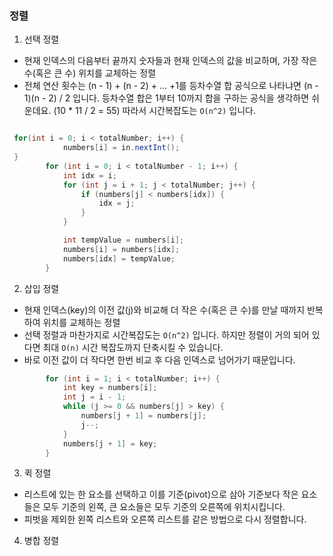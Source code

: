 ### 정렬


1. 선택 정렬
- 현재 인덱스의 다음부터 끝까지 숫자들과 현재 인덱스의 값을 비교하며, 가장 작은 수(혹은 큰 수) 위치를 교체하는 정렬
- 전체 연산 횟수는 (n - 1) + (n - 2) + ... +1를 등차수열 합 공식으로 나타냐면 (n - 1)(n - 2) / 2 입니다. 등차수열 합은 1부터 10까지 합을 구하는 공식을 생각하면 쉬운데요. (10 * 11 / 2 = 55) 따라서 시간복잡도는 `O(n^2)` 입니다.

```java

 for(int i = 0; i < totalNumber; i++) {
            numbers[i] = in.nextInt();
 }
        for (int i = 0; i < totalNumber - 1; i++) {
            int idx = i;
            for (int j = i + 1; j < totalNumber; j++) {
                if (numbers[j] < numbers[idx]) {
                    idx = j;
                }
            }

            int tempValue = numbers[i];
            numbers[i] = numbers[idx];
            numbers[idx] = tempValue;
        }
```

2. 삽입 정렬
- 현재 인덱스(key)의 이전 값(j)와 비교해 더 작은 수(혹은 큰 수)를 만날 때까지 반복하여 위치를 교체하는 정렬
- 선택 정렬과 마찬가지로 시간복잡도는 `O(n^2)` 입니다. 하지만 정렬이 거의 되어 있다면 최대 `O(n)` 시간 복잡도까지 단축시킬 수 있습니다.
- 바로 이전 값이 더 작다면 한번 비교 후 다음 인덱스로 넘어가기 때문입니다.

```java
        for (int i = 1; i < totalNumber; i++) {
            int key = numbers[i];
            int j = i - 1;
            while (j >= 0 && numbers[j] > key) {
                numbers[j + 1] = numbers[j];
                j--;
            }
            numbers[j + 1] = key;
        }
```

3. 퀵 정렬
- 리스트에 있는 한 요소를 선택하고 이를 기준(pivot)으로 삼아 기준보다 작은 요소들은 모두 기준의 왼쪽, 큰 요소들은 모두 기준의 오른쪽에 위치시킵니다.
- 피벗을 제외한 왼쪽 리스트와 오른쪽 리스트를 같은 방법으로 다시 정렬합니다.

4. 병합 정렬